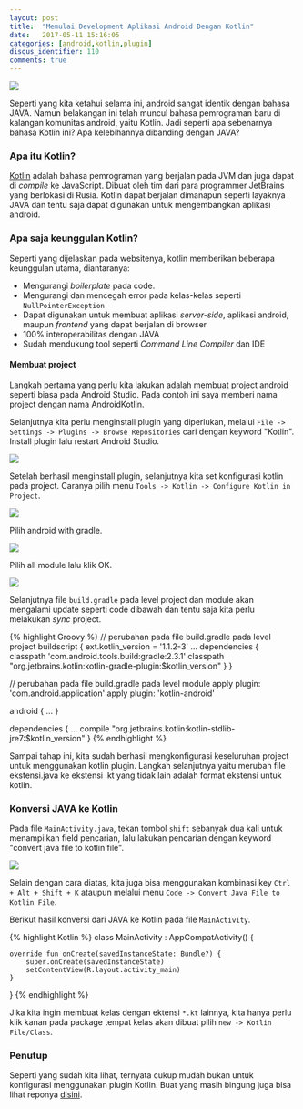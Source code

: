 ```yaml
---
layout: post
title:  "Memulai Development Aplikasi Android Dengan Kotlin"
date:   2017-05-11 15:16:05 
categories: [android,kotlin,plugin]
disqus_identifier: 110
comments: true
---
```


![](https://s24.postimg.org/c0cj748ud/kotlinlogo.png)

Seperti yang kita ketahui selama ini, android sangat identik dengan bahasa JAVA. Namun belakangan ini telah muncul bahasa pemrograman baru di kalangan komunitas android, yaitu Kotlin. Jadi seperti apa sebenarnya bahasa Kotlin ini? Apa kelebihannya dibanding dengan JAVA?

<!--more-->

### Apa itu Kotlin?

[Kotlin][kotlin] adalah bahasa pemrograman yang berjalan pada JVM dan juga dapat di *compile* ke JavaScript. Dibuat oleh tim dari para programmer JetBrains yang berlokasi di Rusia. Kotlin dapat berjalan dimanapun seperti layaknya JAVA dan tentu saja dapat digunakan untuk mengembangkan aplikasi android.

### Apa saja keunggulan Kotlin?

Seperti yang dijelaskan pada websitenya, kotlin memberikan beberapa keunggulan utama, diantaranya:

- Mengurangi *boilerplate* pada code.
- Mengurangi dan mencegah error pada kelas-kelas seperti `NullPointerException`
- Dapat digunakan untuk membuat aplikasi *server-side*, aplikasi android, maupun *frontend* yang dapat berjalan di browser
- 100% interoperabilitas dengan JAVA
- Sudah mendukung tool seperti *Command Line Compiler* dan IDE 

#### Membuat project

Langkah pertama yang perlu kita lakukan adalah membuat project android seperti biasa pada Android Studio. Pada contoh ini saya memberi nama project dengan nama AndroidKotlin.

Selanjutnya kita perlu menginstall plugin yang diperlukan, melalui `File -> Settings -> Plugins -> Browse Repositories` cari dengan keyword "Kotlin". Install plugin lalu restart Android Studio.

![](https://s28.postimg.org/an6ebbh0b/Screenshot_051117_040505_PM.jpg)

Setelah berhasil menginstall plugin, selanjutnya kita set konfigurasi kotlin pada project. Caranya pilih menu `Tools -> Kotlin -> Configure Kotlin in Project`.

![](https://s4.postimg.org/yonj0c5ml/Screenshot_051117_042316_PM.jpg)

Pilih android with gradle.

![](https://s2.postimg.org/q7cvh0ixl/Screenshot_051117_042423_PM.jpg)

Pilih all module lalu klik OK.

![](https://s16.postimg.org/8ll5zm8xh/Screenshot_051117_042531_PM.jpg)

Selanjutnya file `build.gradle` pada level project dan module akan mengalami update seperti code dibawah dan tentu saja kita perlu melakukan *sync* project.

{% highlight Groovy %}
// perubahan pada file build.gradle pada level project
buildscript {
    ext.kotlin_version = '1.1.2-3'
    ...
    dependencies {
        classpath 'com.android.tools.build:gradle:2.3.1'
        classpath "org.jetbrains.kotlin:kotlin-gradle-plugin:$kotlin_version"
    }
}

// perubahan pada file build.gradle pada level module
apply plugin: 'com.android.application'
apply plugin: 'kotlin-android'

android {
    ...
}

dependencies {
    ...
    compile "org.jetbrains.kotlin:kotlin-stdlib-jre7:$kotlin_version"
}
{% endhighlight %}

Sampai tahap ini, kita sudah berhasil mengkonfigurasi keseluruhan project untuk menggunakan kotlin plugin. Langkah selanjutnya yaitu merubah file ekstensi.java ke ekstensi .kt yang tidak lain adalah format ekstensi untuk kotlin.

### Konversi JAVA ke Kotlin

Pada file `MainActivity.java`, tekan tombol `shift` sebanyak dua kali untuk menampilkan field pencarian, lalu lakukan pencarian dengan keyword "convert java file to kotlin file".

![](https://s2.postimg.org/867a32z4p/Screenshot_051117_045241_PM.jpg)

Selain dengan cara diatas, kita juga bisa menggunakan kombinasi key `Ctrl + Alt + Shift + K` ataupun melalui menu `Code -> Convert Java File to Kotlin File`.

Berikut hasil konversi dari JAVA ke Kotlin pada file `MainActivity`.

{% highlight Kotlin %}
class MainActivity : AppCompatActivity() {

    override fun onCreate(savedInstanceState: Bundle?) {
        super.onCreate(savedInstanceState)
        setContentView(R.layout.activity_main)
    }
}
{% endhighlight %}

Jika kita ingin membuat kelas dengan ektensi `*.kt` lainnya, kita hanya perlu klik kanan pada package tempat kelas akan dibuat pilih `new -> Kotlin File/Class`.

### Penutup

Seperti yang sudah kita lihat, ternyata cukup mudah bukan untuk konfigurasi menggunakan plugin Kotlin. Buat yang masih bingung juga bisa lihat reponya [disini][repo].

[repo]: https://github.com/dekzitfz/KotlinAndroid
[kotlin]: https://kotlinlang.org/